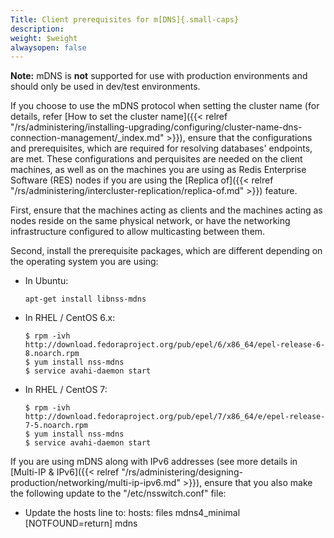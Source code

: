 ```yaml
---
Title: Client prerequisites for m[DNS]{.small-caps}
description: 
weight: $weight
alwaysopen: false
---
```

**Note:** mDNS is **not** supported for use with production environments
and should only be used in dev/test environments.

If you choose to use the mDNS protocol when setting the cluster name
(for details, refer [How to set the cluster
name]({{< relref "/rs/administering/installing-upgrading/configuring/cluster-name-dns-connection-management/_index.md" >}}),
ensure that the configurations and prerequisites, which are required for
resolving databases' endpoints, are met. These configurations and
perquisites are needed on the client machines, as well as on the
machines you are using as Redis Enterprise Software (RES) nodes if you
are using the [Replica
of]({{< relref "/rs/administering/intercluster-replication/replica-of.md" >}})
feature.

First, ensure that the machines acting as clients and the machines
acting as nodes reside on the same physical network, or have the
networking infrastructure configured to allow multicasting between them.

Second, install the prerequisite packages, which are different depending
on the operating system you are using:

- In Ubuntu:

    ```src
    apt-get install libnss-mdns
    ```

- In RHEL / CentOS 6.x:

    ```src
    $ rpm -ivh http://download.fedoraproject.org/pub/epel/6/x86_64/epel-release-6-8.noarch.rpm
    $ yum install nss-mdns
    $ service avahi-daemon start
    ```

- In RHEL / CentOS 7:

    ```src
    $ rpm -ivh http://download.fedoraproject.org/pub/epel/7/x86_64/e/epel-release-7-5.noarch.rpm
    $ yum install nss-mdns
    $ service avahi-daemon start
    ```

If you are using mDNS along with IPv6 addresses (see more details in
[Multi-IP &
IPv6]({{< relref "/rs/administering/designing-production/networking/multi-ip-ipv6.md" >}}),
ensure that you also make the following update to the
"/etc/nsswitch.conf" file:

- Update the hosts line to: hosts: files mdns4_minimal
    \[NOTFOUND=return\] mdns
